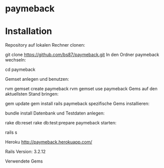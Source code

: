 paymeback
=========


Installation
=========
Repository auf lokalen Rechner clonen:

 git clone https://github.com/bs87/paymeback.git
In den Ordner paymeback wechseln:

 cd paymeback


Gemset anlegen und benutzen:

 rvm gemset create paymeback
 rvm gemset use paymeback
Gems auf den aktuellsten Stand bringen:

 gem update
 gem install rails
paymeback spezifische Gems installieren:

 bundle install
Datenbank und Testdaten anlegen:

 rake db:reset
 rake db:test:prepare
paymeback starten:

  rails s


Heroku
http://paymeback.herokuapp.com/

Rails
Version: 3.2.12

Verwendete Gems
